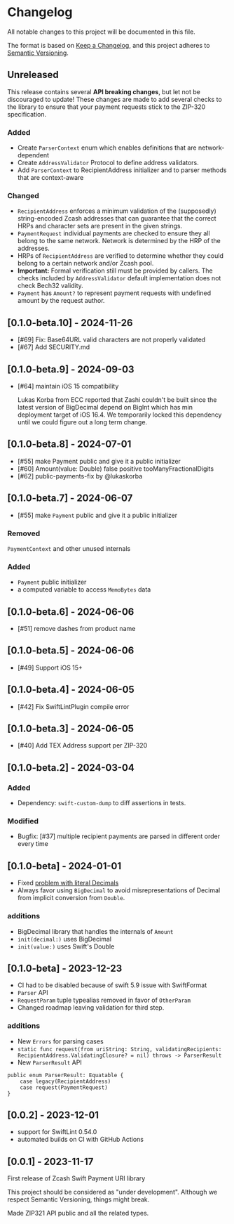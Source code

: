 # Changelog

All notable changes to this project will be documented in this file.

The format is based on [Keep a Changelog](https://keepachangelog.com/en/1.0.0/),
and this project adheres to [Semantic Versioning](https://semver.org/spec/v2.0.0.html).

## Unreleased 
This release contains several **API breaking changes**, but let not be discouraged to
update! These changes are made to add several checks to the library to ensure that your payment
requests stick to the ZIP-320 specification.
### Added
- Create `ParserContext` enum which enables definitions that are network-dependent 
- Create `AddressValidator` Protocol to define address validators.
- Add `ParserContext` to RecipientAddress initializer and to parser methods that are
context-aware

### Changed
- `RecipientAddress` enforces a minimum validation of the (supposedly) string-encoded Zcash addresses
that can guarantee that the correct HRPs and character sets are present in the given strings.
- `PaymentRequest` individual payments are checked to ensure they all belong to the same network.
Network is determined by the HRP of the addresses.
- HRPs of `RecipientAddress` are verified to determine whether they could belong to a certain network 
and/or Zcash pool. 
- **Important:** Formal verification still must be provided by callers. The checks included by 
``AddressValidator`` default implementation does not check Bech32 validity. 
- `Payment` has `Amount?` to represent payment requests with undefined amount by the request author.

## [0.1.0-beta.10] - 2024-11-26

- [#69] Fix: Base64URL valid characters are not properly validated
- [#67] Add SECURITY.md

## [0.1.0-beta.9] - 2024-09-03

- [#64] maintain iOS 15 compatibility
    
    Lukas Korba from ECC reported that Zashi couldn't be built since
    the latest version of BigDecimal depend on BigInt which has min
    deployment target of iOS 16.4. We temporarily locked this dependency
    until we could figure out a long term change.
    
## [0.1.0-beta.8] - 2024-07-01


- [#55] make Payment public and give it a public initializer
- [#60] Amount(value: Double) false positive tooManyFractionalDigits
- [#62] public-payments-fix by @lukaskorba 


## [0.1.0-beta.7] - 2024-06-07
- [#55] make `Payment` public and give it a public initializer
### Removed 
`PaymentContext` and other unused internals

### Added
- `Payment` public initializer
- a computed variable to access `MemoBytes` data
## [0.1.0-beta.6] - 2024-06-06
- [#51] remove dashes from product name
## [0.1.0-beta.5] - 2024-06-06
- [#49] Support iOS 15+
## [0.1.0-beta.4] - 2024-06-05
- [#42] Fix SwiftLintPlugin compile error

## [0.1.0-beta.3] - 2024-06-05

- [#40] Add TEX Address support per ZIP-320 

## [0.1.0-beta.2] - 2024-03-04
### Added 
- Dependency: `swift-custom-dump` to diff assertions in tests.

### Modified
- Bugfix: [#37] multiple recipient payments are parsed in different order every time 

## [0.1.0-beta] - 2024-01-01
- Fixed [problem with literal Decimals](https://github.com/pacu/zcash-swift-payment-uri/issues/35)
- Always favor using `BigDecimal` to avoid misrepresentations of Decimal from 
implicit conversion from `Double`.

### additions
- BigDecimal library that handles the internals of `Amount`
- `init(decimal:)` uses BigDecimal
- `init(value:)` uses Swift's Double 

## [0.1.0-beta] - 2023-12-23
- CI had to be disabled because of swift 5.9 issue with SwiftFormat
- `Parser` API
- `RequestParam` tuple typealias removed in favor of `OtherParam` 
- Changed roadmap leaving validation for third step.

### additions
- New `Errors` for parsing cases
- `static func request(from uriString: String, validatingRecipients: RecipientAddress.ValidatingClosure? = nil) throws -> ParserResult`
- New `ParserResult` API

```
public enum ParserResult: Equatable {
    case legacy(RecipientAddress)
    case request(PaymentRequest)
}
```

## [0.0.2] - 2023-12-01

- support for SwiftLint 0.54.0
- automated builds on CI with GitHub Actions

## [0.0.1] - 2023-11-17

First release of Zcash Swift Payment URI library

This project should be considered as "under development". Although we respect Semantic
Versioning, things might break.

Made ZIP321 API public and all the related types. 
